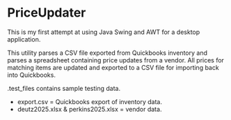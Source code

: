 # PriceUpdater

This is my first attempt at using Java Swing and AWT for a desktop application. 

This utility parses a CSV file exported from Quickbooks inventory and parses a spreadsheet containing price updates from a vendor. All prices for matching items are updated and exported to a CSV file for importing back into Quickbooks. 

.test_files contains sample testing data. 
* export.csv = Quickbooks export of inventory data.
* deutz2025.xlsx & perkins2025.xlsx = vendor data.